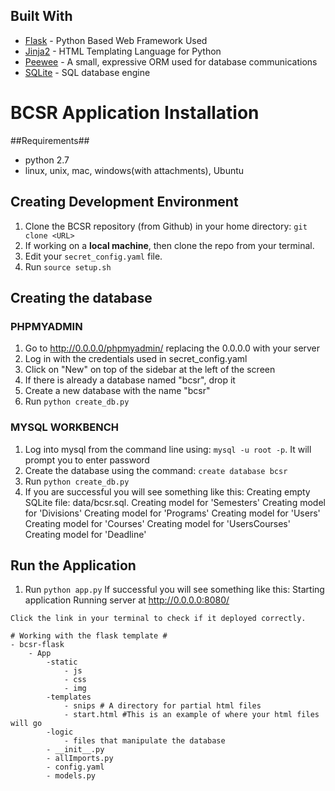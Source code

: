 ## Built With

* [Flask](http://flask.pocoo.org/docs/0.11/)  - Python Based Web Framework Used
* [Jinja2](http://jinja.pocoo.org/docs/dev/) - HTML Templating Language for Python
* [Peewee](http://docs.peewee-orm.com/en/latest/index.html) - A small, expressive ORM used for database communications
* [SQLite](https://sqlite.org/) - SQL database engine

# BCSR Application Installation

##Requirements##
* python 2.7
* linux, unix, mac, windows(with attachments), Ubuntu

## Creating Development Environment
1. Clone the BCSR repository (from Github) in your home directory: ```git clone <URL>```
2. If working on a **local machine**, then clone the repo from your terminal.
3. Edit your ```secret_config.yaml``` file.
4. Run ```source setup.sh```

## Creating the database
### PHPMYADMIN
1. Go to http://0.0.0.0/phpmyadmin/ replacing the 0.0.0.0 with your server
2. Log in with the credentials used in secret_config.yaml
3. Click on "New" on top of the sidebar at the left of the screen
4. If there is already a database named "bcsr", drop it
5. Create a new database with the name "bcsr"
6. Run ```python create_db.py```

### MYSQL WORKBENCH
1. Log into mysql from the command line using: ```mysql -u root -p```. It will prompt you to enter password
2. Create the database using the command: ```create database bcsr```
3. Run ```python create_db.py```
4. If you are successful you will see something like this:
  Creating empty SQLite file: data/bcsr.sql.
	Creating model for 'Semesters'
	Creating model for 'Divisions'
	Creating model for 'Programs'
	Creating model for 'Users'
	Creating model for 'Courses'
	Creating model for 'UsersCourses'
	Creating model for 'Deadline'

## Run the Application
1. Run ```python app.py```
If successful you will see something like this:
Starting application
Running server at http://0.0.0.0:8080/

```
Click the link in your terminal to check if it deployed correctly.

# Working with the flask template #
- bcsr-flask
	- App
		-static
			- js
			- css
			- img
		-templates
			- snips # A directory for partial html files
			- start.html #This is an example of where your html files will go
		-logic
			- files that manipulate the database
		- __init__.py
		- allImports.py
		- config.yaml
		- models.py
